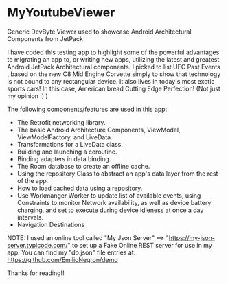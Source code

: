 # MyYoutubeViewer
Generic DevByte Viewer used to showcase Android Architectural Components from JetPack

I have coded this testing app to highlight some of the powerful advantages to migrating an app to, or writing new apps, utilizing the latest and greatest Android JetPack Architectural components. I picked to list UFC Past Events , based on the new C8 Mid Engine Corvette simply to show that technology is not bound to any rectangular device. It also lives in today's most exotic sports cars! In this case, American bread Cutting Edge Perfection! (Not just my opinion :) )

The following components/features are used in this app:

* The Retrofit networking library.
* The basic Android Architecture Components, ViewModel, ViewModelFactory, and LiveData.
* Transformations for a LiveData class.
* Building and launching a coroutine.
* Binding adapters in data binding.
* The Room database to create an offline cache.
* Using the repository Class to abstract an app's data layer from the rest of the app.
* How to load cached data using a repository.
* Use Workmanger Worker to update list of available events, using Constraints to monitor Network availability, as well as device battery charging, and set to execute during device idleness at once a day intervals.
* Navigation Destinations

NOTE: I used an online tool called "My Json Server" ==>  "https://my-json-server.typicode.com/" to set up a Fake Online REST server for use in my app. You can find my "db.json" file entries at: https://github.com/EmilioNegron/demo

Thanks for reading!!
